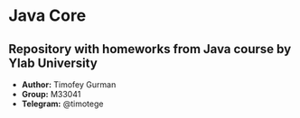 # Java Core
## Repository with homeworks from Java course by Ylab University

* **Author:** Timofey Gurman
* **Group:** M33041
* **Telegram:** @timotege
